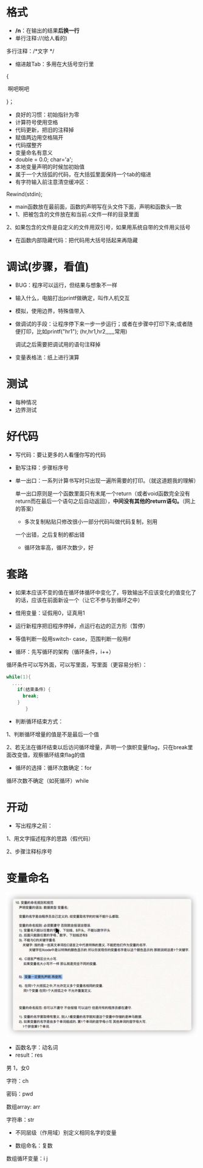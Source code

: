 #  格式

- **/n**：在输出的结果**后换一行**
- 单行注释://(给人看的)

多行注释：/*文字 */ 

- 缩进敲Tab：多用在大括号空行里

{

​	啊吧啊吧	

}；

- 良好的习惯：初始指针为零
- 计算符号使用空格
- 代码更新，把旧的注释掉
- 赋值两边用空格隔开
- 代码摆整齐
- 变量命名有意义
- double = 0.0; char='a';
- 本地变量声明的时候加初始值
- 属于一个大括弧的代码，在大括弧里面保持一个tab的缩进
- 有字符输入前注意清空缓冲区：

Rewind(stdin);

- main函数放在最前面，函数的声明写在头文件下面，声明和函数头一致
- 1、把被包含的文件放在和当前.c文件一样的目录里面

2、如果包含的文件是自定义的文件用双引号，如果用系统自带的文件用尖括号

- 在函数内部隐藏代码：把代码用大括号括起来再隐藏

# 调试(步骤，看值)

- BUG：程序可以运行，但结果与想象不一样

- 输入什么，电脑打出printf做确定，叫作人机交互

- 模拟，使用边界，特殊值带入

- 做调试的手段：让程序停下来一步一步运行；或者在步骤中打印下来;或者随便打印，比如printf("hr1");  (hr,hr1,hr2,,,,,,常用)

  调试之后需要把调试用的语句注释掉

- 变量表格法：纸上进行演算

# 测试

- 每种情况
- 边界测试

# 好代码

- 写代码：要让更多的人看懂你写的代码

- 勤写注释：步骤标序号







- 单一出口：一系列计算书写时只出现一遍所需要的打印。（就这道题我的理解）

  单一出口原则是一个函数里面只有末尾一个return（或者void函数完全没有return而在最后一个语句之后自动返回），**中间没有其他的return语句。**（网上的答案）

  - 多次复制粘贴只修改很小一部分代码叫做代码复制，别用

  一个出错，之后复制的都出错

  - 循环效率高，循环次数少，好


# 套路

- 如果本应该不变的值在循环体循环中变化了，导致输出不应该变化的值变化了的话，应该在前面新设一个（让它不参与到循环之中）
- 借用变量：证假用0，证真用1

- 运行新程序把旧程序停掉，点运行右边的正方形（暂停）
- 等值判断一般用switch- case，范围判断一般用if
- 循环：先写循环的架构（循环条件，i++）

循环条件可以写外面，可以写里面，写里面（更容易分析）：

```c
while(1){
  ....
    if(结束条件）{
      break;
    }
       }
```

- 判断循环结束方式：

1、判断循环增量的值是不是最后一个值

2、若无法在循环结束以后访问循环增量，声明一个旗帜变量flag，只在break里面改变值，观察循环结束flag的值

- 循环的选择：循环次数确定：for

循环次数不确定（如死循环）while

# 开动

- 写出程序之前：

1、用文字描述程序的思路（假代码）

2、步骤注释标序号

# 变量命名

![image-20210720161041878](coding%20guide%20style.assets/image-20210720161041878.png)

- 函数名字：动名词
- result：res

男 1，女0

字符：ch

密码：pwd

数组array: arr

字符串：str

- 不同层级（作用域）别定义相同名字的变量

- 数组命名：复数

数组循环变量：i j 
